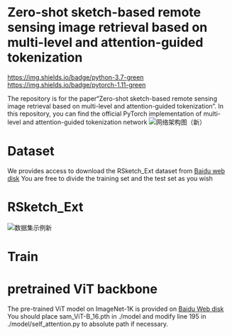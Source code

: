 # Zero-shot sketch-based remote sensing image retrieval based on multi-level and attention-guided tokenization
https://img.shields.io/badge/python-3.7-green https://img.shields.io/badge/pytorch-1.11-green

The repository is for the paper“Zero-shot sketch-based remote sensing image retrieval based on multi-level and attention-guided tokenization”. In this repository, you can find the official PyTorch implementation of multi-level and attention-guided tokenization network
![网络架构图（新）](https://github.com/Snowstormfly/Cross-modal-retrieval-SAETM/assets/92164018/bd73d19b-34d2-4898-9392-a6e38a1a0ceb)

# Dataset
We provides access to download the RSketch_Ext dataset from [Baidu web disk](https://pan.baidu.com/s/1ieAlTxqkKljcN0EJEk_w2A)
You are free to divide the training set and the test set as you wish

# RSketch_Ext
![数据集示例新](https://github.com/Snowstormfly/Cross-modal-retrieval-SAETM/assets/92164018/dc79aa0e-0fcd-487e-bcea-9d5569826526)

# Train
# pretrained ViT backbone
The pre-trained ViT model on ImageNet-1K is provided on [Baidu Web disk](https://pan.baidu.com/s/19065VR64vuScpRbKQdbuHA) 
You should place sam_ViT-B_16.pth in ./model and modify line 195 in ./model/self_attention.py to absolute path if necessary.

